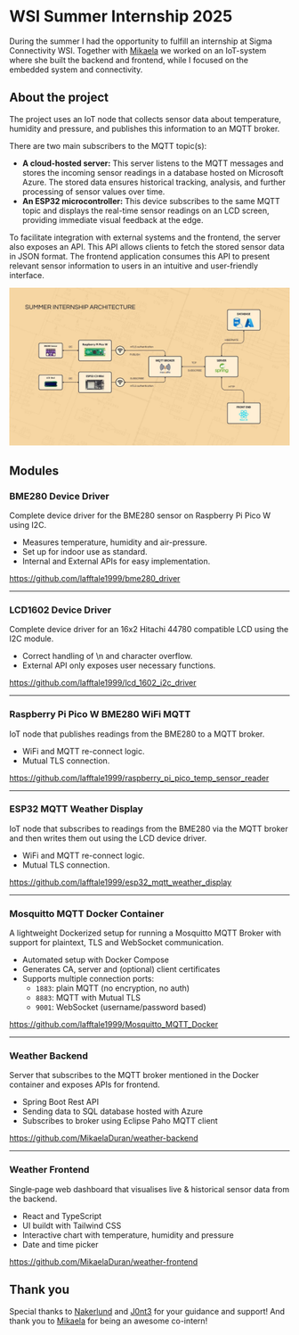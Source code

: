 # WSI Summer Internship 2025
During the summer I had the opportunity to fulfill an internship at Sigma Connectivity WSI. Together with [Mikaela](https://github.com/MikaelaDuran) we worked on an IoT-system where she built the backend and frontend, while I focused on the embedded system and connectivity.

## About the project
The project uses an IoT node that collects sensor data about temperature, humidity and pressure, and publishes this information to an MQTT broker.

There are two main subscribers to the MQTT topic(s):

* **A cloud-hosted server:** This server listens to the MQTT messages and stores the incoming sensor readings in a database hosted on Microsoft Azure. The stored data ensures historical tracking, analysis, and further processing of sensor values over time.
* **An ESP32 microcontroller:** This device subscribes to the same MQTT topic and displays the real-time sensor readings on an LCD screen, providing immediate visual feedback at the edge.

To facilitate integration with external systems and the frontend, the server also exposes an API. This API allows clients to fetch the stored sensor data in JSON format. The frontend application consumes this API to present relevant sensor information to users in an intuitive and user-friendly interface.

![IoT Architecture for the Summer Internship](resources/IoT%20Architecture.jpg)

## Modules
### BME280 Device Driver
Complete device driver for the BME280 sensor on Raspberry Pi Pico W using I2C.
* Measures temperature, humidity and air-pressure.
* Set up for indoor use as standard.
* Internal and External APIs for easy implementation.

https://github.com/lafftale1999/bme280_driver

---

### LCD1602 Device Driver
Complete device driver for an 16x2 Hitachi 44780 compatible LCD using the I2C module.
* Correct handling of \n and character overflow.
* External API only exposes user necessary functions.

https://github.com/lafftale1999/lcd_1602_i2c_driver

---

### Raspberry Pi Pico W BME280 WiFi MQTT
IoT node that publishes readings from the BME280 to a MQTT broker.
* WiFi and MQTT re-connect logic.
* Mutual TLS connection.

https://github.com/lafftale1999/raspberry_pi_pico_temp_sensor_reader

---

### ESP32 MQTT Weather Display
IoT node that subscribes to readings from the BME280 via the MQTT broker and then writes them out using the LCD device driver.
* WiFi and MQTT re-connect logic.
* Mutual TLS connection.

https://github.com/lafftale1999/esp32_mqtt_weather_display

---

### Mosquitto MQTT Docker Container
A lightweight Dockerized setup for running a Mosquitto MQTT Broker with support for plaintext, TLS and WebSocket communication.
* Automated setup with Docker Compose
* Generates CA, server and (optional) client certificates
* Supports multiple connection ports:
  * `1883`: plain MQTT (no encryption, no auth)
  * `8883`: MQTT with Mutual TLS
  * `9001`: WebSocket (username/password based)

https://github.com/lafftale1999/Mosquitto_MQTT_Docker

---

### Weather Backend
Server that subscribes to the MQTT broker mentioned in the Docker container and exposes APIs for frontend.
* Spring Boot Rest API
* Sending data to SQL database hosted with Azure
* Subscribes to broker using Eclipse Paho MQTT client

https://github.com/MikaelaDuran/weather-backend

---

### Weather Frontend
Single‑page web dashboard that visualises live & historical sensor data from the backend.
* React and TypeScript
* UI buildt with Tailwind CSS
* Interactive chart with temperature, humidity and pressure
* Date and time picker

https://github.com/MikaelaDuran/weather-frontend

## Thank you
Special thanks to [Nakerlund](https://github.com/nakerlund) and [J0nt3](https://github.com/j0nt392) for your guidance and support! And thank you to [Mikaela](https://github.com/MikaelaDuran) for being an awesome co-intern!
